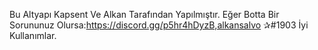 Bu Altyapı Kapsent Ve Alkan Tarafından Yapılmıştır.
Eğer Botta Bir Sorununuz Olursa:https://discord.gg/p5hr4hDyzB,alkansalvo ✰#1903
İyi Kullanımlar.